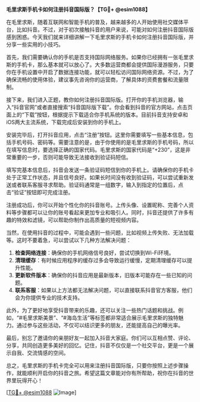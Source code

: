 **毛里求斯手机卡如何注册抖音国际版？【TG💪+ @esim1088】**

在毛里求斯，随着互联网和智能手机的普及，越来越多的人开始使用社交媒体平台，比如抖音。不过，对于初次接触抖音的用户来说，可能对如何注册抖音国际版感到困惑。今天我们就来详细讲解一下毛里求斯的手机卡如何注册抖音国际版，并分享一些实用的小技巧。

首先，我们需要确认你的手机是否支持国际网络服务。如果你已经拥有一张毛里求斯的手机卡，那么基本就可以放心了。大多数运营商都会提供国际漫游服务，只要你在手机设置中开启了数据连接功能，就可以轻松访问国际网络资源。不过，为了确保流畅的使用体验，建议事先咨询你的运营商，了解具体的资费套餐和流量限制。

接下来，我们进入正题，教你如何注册抖音国际版。打开你的手机浏览器，输入“抖音官网”或者直接搜索“抖音国际版下载”。你会看到抖音的官方网站，点击页面上的“下载”按钮，根据提示下载适合你手机系统的版本。目前抖音支持安卓和iOS两大主流系统，下载完成后安装到你的手机上。

安装完毕后，打开抖音应用，点击“注册”按钮。这里你需要填写一些基本信息，包括手机号码、密码等。需要注意的是，由于你使用的是毛里求斯的手机号码，所以在填写信息时，要选择正确的国家代码。毛里求斯的国家代码是“+230”，这是非常重要的一步，否则可能导致无法接收到验证码短信。

填写完基本信息后，抖音会发送一条验证码短信到你的手机上。请确保你的手机卡处于正常工作状态，并且信号良好。如果长时间没有收到验证码，可以尝试重新发送或者联系客服寻求帮助。验证码通常是一组数字，输入到指定的位置后，点击“验证”按钮即可完成注册。

注册成功后，你可以开始个性化你的抖音账号。上传头像、设置昵称、完善个人资料等步骤都可以让你的账号看起来更加专业和吸引人。同时，抖音还提供了许多有趣的特效和滤镜，可以帮助你制作出高质量的短视频内容。

当然，在使用抖音的过程中，可能会遇到一些问题，比如视频上传失败、无法加载等。这时不要着急，可以尝试以下几种方法解决问题：

1. **检查网络连接**：确保你的手机网络信号良好，尝试切换到Wi-Fi环境。
2. **清理缓存**：有时候应用程序的缓存过多会导致运行缓慢，定期清理缓存可以提升性能。
3. **更新软件版本**：确保你的抖音应用是最新版本，旧版本可能存在一些已知的问题。
4. **联系客服**：如果以上方法都无法解决问题，可以直接联系抖音官方客服，他们会为你提供专业的技术支持。

此外，为了更好地享受抖音带来的乐趣，还可以关注一些热门话题和挑战。例如，“#毛里求斯美景”、“#海岛生活”等标签都非常适合展示毛里求斯的独特魅力。通过参与这些活动，不仅可以结识更多的朋友，还能提高自己的曝光率。

最后，别忘了邀请你的亲朋好友一起加入抖音大家庭。你们可以互相点赞、评论、分享，共同创造更多美好的回忆。记住，抖音不仅仅是一个社交平台，更是一个展示自我、交流情感的空间。

总之，毛里求斯的手机卡完全可以用来注册抖音国际版，只要你按照上述步骤操作，就能顺利开启你的抖音之旅。希望这篇文章能对你有所帮助，祝你在抖音的世界里玩得开心！

[[TG💪+ @esim1088](https://t.me/s/esim1088) ![Image](https://i.postimg.cc/4NQfJmqS/Snipaste-2025-05-13-00-14-12.png)]
